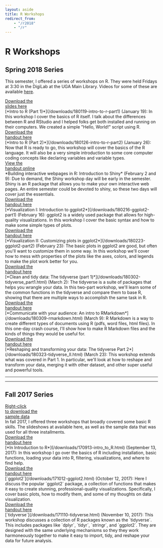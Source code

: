 ```yaml
---
layout: aside
title: R Workshops
redirect_from: 
    - "/r2018"
    - "/r"
---
```


# R Workshops



## Spring 2018 Series

This semester, I offered a series of workshops on R. They were held Fridays at 3:30 in the DigiLab at the UGA Main Library. Videos for some of these are available [here](https://digilabuga.github.io/Resources/VideoTutorials.html). 

<div class="biglink"><a href="/downloads/180119-intro-to-r-part1.pdf" title="download PDF" class="nodot" target = "_blank">Download the <br />slides here</a></div>
[*Intro to R (Part 1)*](/downloads/180119-intro-to-r-part1) (January 19): In this workshop I cover the basics of R itself. I talk about the differences between R and RStudio and I helped folks get both installed and running on their computers. We created a simple "Hello, World!" script using R. 

<div class="biglink"><a href="/downloads/180126-intro-to-r-part2.pdf" title="download PDF" class="nodot" target = "_blank">Download the <br />handout here</a></div>
[*Intro to R (Part 2)*](/downloads/180126-intro-to-r-part2) (January 26): Now that R is ready to go, this workshop will cover the basics of the R language. It will also be a very simple introduction to some core computer coding concepts like declaring variables and variable types. 

<div class="biglink"><a href="https://joeystanley.shinyapps.io/intro_to_shiny/" title="view the e-handout" class="nodot" target = "_blank">View the <br />handout online</a></div>
*Building interactive webpages in R: Introduction to Shiny* (February 2 and 9): Due to demand, the Shiny workshop day will be early in the semester. Shiny is an R package that allows you to make your own interactive web pages. An entire semester could be devoted to shiny, so these two days will cover just the essentials.

<div class="biglink"><a href="/downloads/180216-ggplot2-part1.pdf" title="download PDF" class="nodot">Download the <br />handout here</a></div>
[*Visualization I: Introduction to ggplot2*](/downloads/180216-ggplot2-part1) (February 16): ggplot2 is a widely used package that allows for high-quality visualizations. In this workshop I cover the basic syntax and how to make some simple types of plots.

<div class="biglink"><a href="/downloads/180223-ggplot2-part2.pdf" title="download PDF" class="nodot">Download the <br />handout here</a></div>
[*Visualization II: Customizing plots in ggplot2*](/downloads/180223-ggplot2-part2) (February 23): The basic plots in ggplot2 are good, but often you'll want to customize them in some way. In this workshop we'll cover how to mess with properties of the plots like the axes, colors, and legends to make the plot work better for you.

<div class="biglink"><a href="/downloads/180302-tidyverse_part1.pdf" title="download PDF" class="nodot">Download the <br />handout here</a></div>
[*Clean and tidy data: The tidyverse (part 1)*](/downloads/180302-tidyverse_part1.html) (March 2): The tidyverse is a suite of packages that helps you wrangle your data. In this two-part workshop, we'll learn some of the common functions in the tidyverse and compare them to base R, showing that there are multiple ways to accomplish the same task in R.

<div class="biglink"><a href="/downloads/180309-rmarkdown.pdf" title="download PDF" class="nodot">Download the <br />handout here</a></div>
[*Communicate with your audience: An intro to RMarkdown*](/downloads/180309-rmarkdown.html) (March 9): R Markdown is a way to create different types of documents using R (pdfs, word files, html files). In this one-day crash course, I'll show how to make R Markdown files and the kinds of things they would be useful for.

<div class="biglink"><a href="/downloads/180323-tidyverse_II.pdf" title="download PDF" class="nodot">Download the <br />handout here</a></div>
[*Reshaping and transforming your data: The tidyverse Part 2*](/downloads/180323-tidyverse_II.html) (March 23): This workshop extends what was covered in Part 1. In particular, we'll look at how to reshape and transform your data, merging it with other dataset, and other super useful and powerful tools.

<!--
*Special topics: Regression and mixed-effects modeling* (April 6): In more and more fields, quantitative analysis is the norm. I can't begin to cover everything about fitting statistical models to your data, but I'll cover some introductory concepts to hopefully guide you in the right direction for further study.

*Special topics: Network analysis* (April 13): Network analysis is a fascinating field on its own, and learning to create and analyze visualizations of network data can be helpful for some studies. This workshop will cover some basic visualizations and statistical analysis of network data.  

*Special topics: Working with text* (April 20): Most topics in this series have covered numbers and how to work with them. In this final presentation, I introduce the `stringr` package (part of the Tidyverse suite), and how you can use it to your advantage when working with text in R. 

*Visualization III: Advanced topics in ggplot2* (TBD): In this workshop we go beyond the simple customization techniques and move on to modifying many other aspects of the plot. Time permitting, I'll show how to create your own themes so that they match your powerpoint themes to create a more appealing presentation.
-->

<hr/>
<hr/>

## Fall 2017 Series

<div class="biglink"><a href="/downloads/menu.csv" title="download data" class="nodot" target = "_blank">Right-click<br />to download the<br/>sample data</a></div>
In fall 2017, I offered three workshops that broadly covered some basic R skills. The slideshows at available here, as well as the sample data that was used for all three installments.

<div class="biglink"><a href="/downloads/170912-intro-to-r-handout.pdf" title="download PDF" class="nodot" target = "_blank">Download the <br />handout here</a></div>
[*In Introduction to R*](/downloads/170913-intro_to_R.html) (September 13, 2017): In this workshop I go over the basics of R including installation, basic functions, loading your data into R, filtering, visualizations, and where to find help. 

<div class="biglink"><a href="/downloads/171012-ggplot2_handout.pdf" title="download PDF" class="nodot" target = "_blank">Download the <br />handout here</a></div>
[`ggplot2`](/downloads/171012-ggplot2.html) (October 12, 2017): Here I discuss the popular `ggplot2` package, a collection of functions that makes it easy to create stunning, professional-quality visualizations. Specifically, I cover basic plots, how to modify them, and some of my thoughts on data visualization.

<div class="biglink"><a href="/downloads/171110-tidyverse_handout.pdf" title="download PDF" class="nodot" target = "_blank">Download the <br />handout here</a></div>
[`tidyverse`](/downloads/171110-tidyverse.html) (November 10, 2017): This workshop discusses a collection of R packages known as the `tidyverse`. This includes packages like `dplyr`, `tidyr`, `stringr`, and `ggplot2`. They are designed with the same underlying mechanisms so they they work harmoneously together to make it easy to import, tidy, and reshape your data for future analysis.

